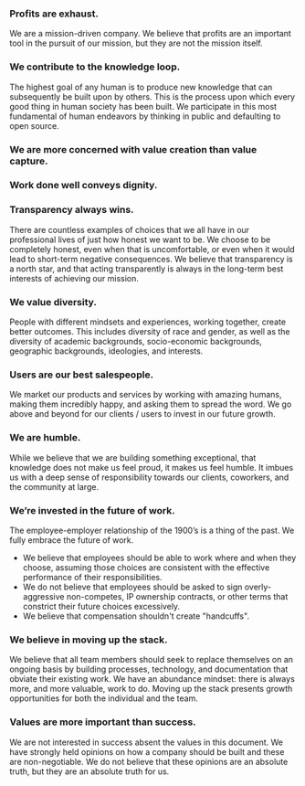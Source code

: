 ### Profits are exhaust.

We are a mission-driven company. We believe that profits are an important tool in the pursuit of our mission, but they are not the mission itself.

### We contribute to the knowledge loop.
The highest goal of any human is to produce new knowledge that can subsequently be built upon by others. This is the process upon which every good thing in human society has been built. We participate in this most fundamental of human endeavors by thinking in public and defaulting to open source.

### We are more concerned with value creation than value capture.

### Work done well conveys dignity.

### Transparency always wins.
There are countless examples of choices that we all have in our professional lives of just how honest we want to be. We choose to be completely honest, even when that is uncomfortable, or even when it would lead to short-term negative consequences. We believe that transparency is a north star, and that acting transparently is always in the long-term best interests of achieving our mission.

### We value diversity.
People with different mindsets and experiences, working together, create better outcomes. This includes diversity of race and gender, as well as the diversity of academic backgrounds, socio-economic backgrounds, geographic backgrounds, ideologies, and interests.

### Users are our best salespeople.
We market our products and services by working with amazing humans, making them incredibly happy, and asking them to spread the word. We go above and beyond for our clients / users to invest in our future growth.

### We are humble.
While we believe that we are building something exceptional, that knowledge does not make us feel proud, it makes us feel humble. It imbues us with a deep sense of responsibility towards our clients, coworkers, and the community at large.

### We’re invested in the future of work.
The employee-employer relationship of the 1900’s is a thing of the past. We fully embrace the future of work.

- We believe that employees should be able to work where and when they choose, assuming those choices are consistent with the effective performance of their responsibilities.
- We do not believe that employees should be asked to sign overly-aggressive non-competes, IP ownership contracts, or other terms that constrict their future choices excessively.
- We believe that compensation shouldn't create "handcuffs".

### We believe in moving up the stack.
We believe that all team members should seek to replace themselves on an ongoing basis by building processes, technology, and documentation that obviate their existing work. We have an abundance mindset: there is always more, and more valuable, work to do. Moving up the stack presents growth opportunities for both the individual and the team.

### Values are more important than success.
We are not interested in success absent the values in this document. We have strongly held opinions on how a company should be built and these are non-negotiable. We do not believe that these opinions are an absolute truth, but they are an absolute truth for us.
